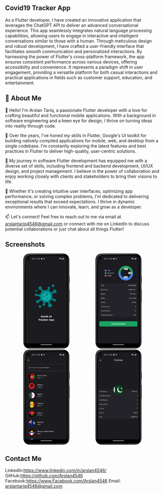 ## Covid19 Tracker App

As a Flutter developer, I have created an innovative application that leverages the ChatGPT API to deliver an advanced conversational experience. This app seamlessly integrates natural language processing capabilities, allowing users to engage in interactive and intelligent conversations similar to those with a human. Through meticulous design and robust development, I have crafted a user-friendly interface that facilitates smooth communication and personalized interactions. By harnessing the power of Flutter's cross-platform framework, the app ensures consistent performance across various devices, offering accessibility and convenience. It represents a paradigm shift in user engagement, providing a versatile platform for both casual interactions and practical applications in fields such as customer support, education, and entertainment.

## 🚀 About Me
👋 Hello! I'm Arslan Tariq, a passionate Flutter developer with a love for crafting beautiful and functional mobile applications. With a background in software engineering and a keen eye for design, I thrive on turning ideas into reality through code.

🚀 Over the years, I've honed my skills in Flutter, Google's UI toolkit for building natively compiled applications for mobile, web, and desktop from a single codebase. I'm constantly exploring the latest features and best practices in Flutter to deliver high-quality, user-centric solutions.

💼 My journey in software Flutter development has equipped me with a diverse set of skills, including frontend and backend development, UI/UX design, and project management. I believe in the power of collaboration and enjoy working closely with clients and stakeholders to bring their visions to life.

🌟 Whether it's creating intuitive user interfaces, optimizing app performance, or solving complex problems, I'm dedicated to delivering exceptional results that exceed expectations. I thrive in dynamic environments where I can innovate, learn, and grow as a developer.

📫 Let's connect! Feel free to reach out to me via email at arslantariq4546@gmail.com or connect with me on LinkedIn to discuss potential collaborations or just chat about all things Flutter!


## Screenshots

<p align="center">
  <img src="https://github.com/Arslan4546/Covid-19-Tracker-App/blob/main/images/ss1.png" alt="Screenshot 1" width="30%" style="margin: 0 40px;"/>
  <img src="https://github.com/Arslan4546/Covid-19-Tracker-App/blob/main/images/ss2.png" alt="Screenshot 2" width="30%" style="margin: 0 40px;"/>
   <img src="https://github.com/Arslan4546/Covid-19-Tracker-App/blob/main/images/ss3.png" alt="Screenshot 1" width="30%" style="margin: 0 40px;"/>
  <img src="https://github.com/Arslan4546/Covid-19-Tracker-App/blob/main/images/ss4.png" alt="Screenshot 2" width="30%" style="margin: 0 40px;"/>

</p>



## Contact Me

LinkedIn:https://www.linkedin.com/in/arslan4546/
GitHub:https://github.com/Arslan4546
Facebook:https://www.Facebook.com/Arslan4546
Email: arslantariq4546@gmail.com

